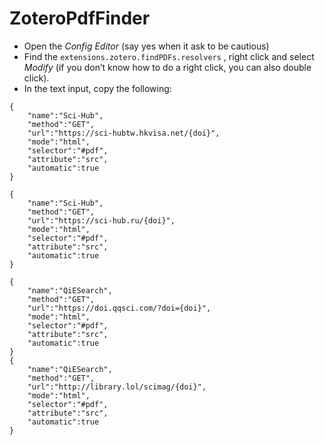# ZoteroPdfFinder
- Open the _Config Editor_ (say yes when it ask to be cautious)
- Find the `extensions.zotero.findPDFs.resolvers` , right click and select _Modify_ (if you don’t know how to do a right click, you can also double click).
- In the text input, copy the following:





```
{
	"name":"Sci-Hub",
	"method":"GET",   
	"url":"https://sci-hubtw.hkvisa.net/{doi}",
	"mode":"html",     
	"selector":"#pdf",     
	"attribute":"src",     
	"automatic":true 
}

{
	"name":"Sci-Hub",
	"method":"GET",   
	"url":"https://sci-hub.ru/{doi}",
	"mode":"html",     
	"selector":"#pdf",     
	"attribute":"src",     
	"automatic":true 
}

{
	"name":"QiESearch",
	"method":"GET",   
	"url":"https://doi.qqsci.com/?doi={doi}",
	"mode":"html",     
	"selector":"#pdf",     
	"attribute":"src",     
	"automatic":true 
}
{
	"name":"QiESearch",
	"method":"GET",   
	"url":"http://library.lol/scimag/{doi}",
	"mode":"html",     
	"selector":"#pdf",     
	"attribute":"src",     
	"automatic":true 
}
```
